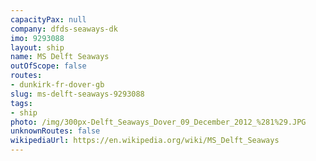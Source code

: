 ```yaml
---
capacityPax: null
company: dfds-seaways-dk
imo: 9293088
layout: ship
name: MS Delft Seaways
outOfScope: false
routes:
- dunkirk-fr-dover-gb
slug: ms-delft-seaways-9293088
tags:
- ship
photo: /img/300px-Delft_Seaways_Dover_09_December_2012_%281%29.JPG
unknownRoutes: false
wikipediaUrl: https://en.wikipedia.org/wiki/MS_Delft_Seaways
---
```

